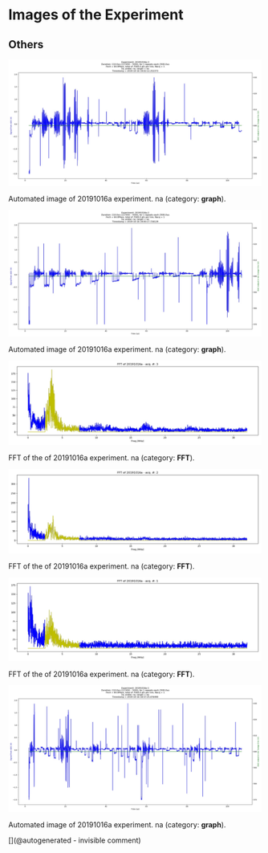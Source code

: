 # Images of the Experiment

## Others

![](/matty/20191016a/images/20191016a-3.jpg)

Automated image of 20191016a experiment. na (category: __graph__).

![](/matty/20191016a/images/20191016a-2.jpg)

Automated image of 20191016a experiment. na (category: __graph__).

![](/matty/20191016a/images/20191016a-3-fft.jpg)

FFT of the of 20191016a experiment. na (category: __FFT__).

![](/matty/20191016a/images/20191016a-2-fft.jpg)

FFT of the of 20191016a experiment. na (category: __FFT__).

![](/matty/20191016a/images/20191016a-1-fft.jpg)

FFT of the of 20191016a experiment. na (category: __FFT__).

![](/matty/20191016a/images/20191016a-1.jpg)

Automated image of 20191016a experiment. na (category: __graph__).



[](@autogenerated - invisible comment)
